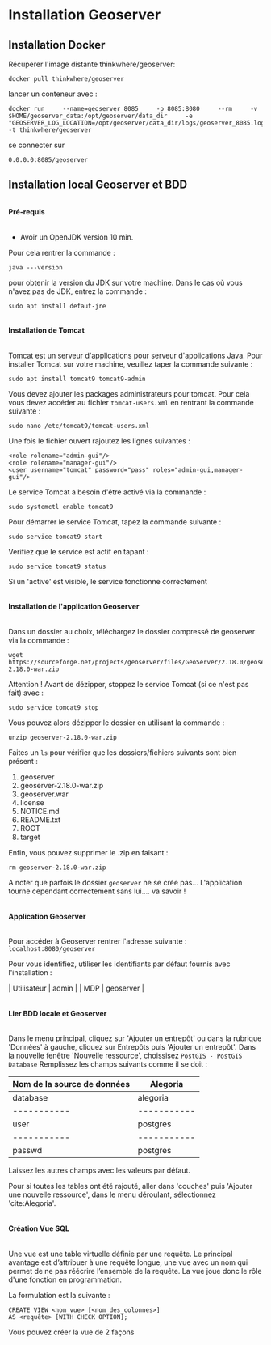 # Installation Geoserver 

## Installation Docker

Récuperer l'image distante thinkwhere/geoserver:
```
docker pull thinkwhere/geoserver
```
lancer un conteneur avec :
```
docker run     --name=geoserver_8085     -p 8085:8080     --rm     -v $HOME/geoserver_data:/opt/geoserver/data_dir     -e "GEOSERVER_LOG_LOCATION=/opt/geoserver/data_dir/logs/geoserver_8085.log"     -t thinkwhere/geoserver
```
se connecter sur 
```
0.0.0.0:8085/geoserver
```

## Installation local Geoserver et BDD


######        ######
#### Pré-requis ####
######        ######

- Avoir un OpenJDK version 10 min.

Pour cela rentrer la commande :
```
java ---version
```
pour obtenir la version du JDK sur votre machine.
Dans le cas où vous n'avez pas de JDK, entrez la commande :
```
sudo apt install defaut-jre
```


######                    ######
#### Installation de Tomcat ####
######                    ######

Tomcat est un serveur d'applications pour serveur d'applications Java.
Pour installer Tomcat sur votre machine, veuillez taper la commande suivante :
```
sudo apt install tomcat9 tomcat9-admin
```

Vous devez ajouter les packages administrateurs pour tomcat. Pour cela vous devez accéder au fichier `tomcat-users.xml` en rentrant la commande suivante :
```
sudo nano /etc/tomcat9/tomcat-users.xml
```
Une fois le fichier ouvert rajoutez les lignes suivantes :
```
<role rolename="admin-gui"/>
<role rolename="manager-gui"/>
<user username="tomcat" password="pass" roles="admin-gui,manager-gui"/>
```

Le service Tomcat a besoin d'être activé via la commande :
```
sudo systemctl enable tomcat9
```

Pour démarrer le service Tomcat, tapez la commande suivante :
```
sudo service tomcat9 start
```

Verifiez que le service est actif en tapant :
```
sudo service tomcat9 status
```
Si un 'active' est visible, le service fonctionne correctement



######                                     ######
#### Installation de l'application Geoserver ####
######                                     ######

Dans un dossier au choix, téléchargez le dossier compressé de geoserver via la commande :
```
wget https://sourceforge.net/projects/geoserver/files/GeoServer/2.18.0/geoserver-2.18.0-war.zip
```

Attention ! Avant de dézipper, stoppez le service Tomcat (si ce n'est pas fait) avec :
```
sudo service tomcat9 stop
```

Vous pouvez alors dézipper le dossier en utilisant la commande :
```
unzip geoserver-2.18.0-war.zip
```

Faites un `ls` pour vérifier que les dossiers/fichiers suivants sont bien présent :
1. geoserver
2. geoserver-2.18.0-war.zip
3. geoserver.war
4. license
5. NOTICE.md
6. README.txt
7. ROOT
8. target

Enfin, vous pouvez supprimer le .zip en faisant :
```
rm geoserver-2.18.0-war.zip
```

A noter que parfois le dossier `geoserver` ne se crée pas... L'application tourne cependant correctement sans lui.... va savoir !



######                   ######
#### Application Geoserver ####
######                   ######

Pour accéder à Geoserver rentrer l'adresse suivante : `localhost:8080/geoserver`

Pour vous identifiez, utiliser les identifiants par défaut fournis avec l'installation :

| Utilisateur | admin |
| MDP | geoserver |



######                          ######
#### Lier BDD locale et Geoserver ####
######                          ######

Dans le menu principal, cliquez sur 'Ajouter un entrepôt' ou dans la rubrique 'Données' à gauche, cliquez sur Entrepôts puis 'Ajouter un entrepôt'.
Dans la nouvelle fenêtre 'Nouvelle ressource', choissisez `PostGIS - PostGIS Database`
Remplissez les champs suivants comme il se doit :

| Nom de la source de données| Alegoria |
| ----------- | ----------- |
| database| alegoria |
| ----------- | ----------- |
| user | postgres |
| ----------- | ----------- |
| passwd | postgres |

Laissez les autres champs avec les valeurs par défaut.

Pour si toutes les tables ont été rajouté, aller dans 'couches' puis 'Ajouter une nouvelle ressource', dans le menu déroulant, sélectionnez 'cite:Alegoria'.



######              ######
#### Création Vue SQL ####
######              ######

Une vue est une table virtuelle définie par une requête. Le principal avantage est d’attribuer à une requête longue, une vue avec un nom qui permet de ne pas réécrire l’ensemble de la requête. La vue joue donc le rôle d'une fonction en programmation.

La formulation est la suivante :
```
CREATE VIEW <nom_vue> [<nom_des_colonnes>]
AS <requête> [WITH CHECK OPTION];
```

Vous pouvez créer la vue de 2 façons


